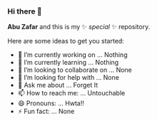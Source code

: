 ### Hi there 👋


**Abu Zafar** and this is my ✨ _special_ ✨ repository.

Here are some ideas to get you started:

- 🔭 I’m currently working on ... Nothing
- 🌱 I’m currently learning ...   Nothing
- 👯 I’m looking to collaborate on ... None
- 🤔 I’m looking for help with ... None
- 💬 Ask me about ... Forget It
- 📫 How to reach me: ... Untouchable
- 😄 Pronouns: ... Hwta!!
- ⚡ Fun fact: ... None
